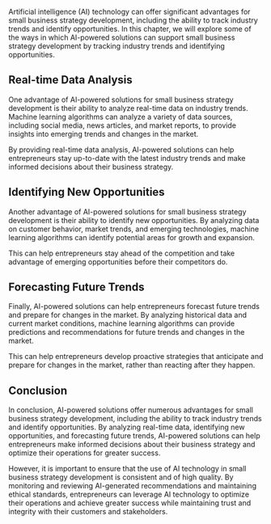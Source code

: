 
Artificial intelligence (AI) technology can offer significant advantages for small business strategy development, including the ability to track industry trends and identify opportunities. In this chapter, we will explore some of the ways in which AI-powered solutions can support small business strategy development by tracking industry trends and identifying opportunities.

Real-time Data Analysis
-----------------------

One advantage of AI-powered solutions for small business strategy development is their ability to analyze real-time data on industry trends. Machine learning algorithms can analyze a variety of data sources, including social media, news articles, and market reports, to provide insights into emerging trends and changes in the market.

By providing real-time data analysis, AI-powered solutions can help entrepreneurs stay up-to-date with the latest industry trends and make informed decisions about their business strategy.

Identifying New Opportunities
-----------------------------

Another advantage of AI-powered solutions for small business strategy development is their ability to identify new opportunities. By analyzing data on customer behavior, market trends, and emerging technologies, machine learning algorithms can identify potential areas for growth and expansion.

This can help entrepreneurs stay ahead of the competition and take advantage of emerging opportunities before their competitors do.

Forecasting Future Trends
-------------------------

Finally, AI-powered solutions can help entrepreneurs forecast future trends and prepare for changes in the market. By analyzing historical data and current market conditions, machine learning algorithms can provide predictions and recommendations for future trends and changes in the market.

This can help entrepreneurs develop proactive strategies that anticipate and prepare for changes in the market, rather than reacting after they happen.

Conclusion
----------

In conclusion, AI-powered solutions offer numerous advantages for small business strategy development, including the ability to track industry trends and identify opportunities. By analyzing real-time data, identifying new opportunities, and forecasting future trends, AI-powered solutions can help entrepreneurs make informed decisions about their business strategy and optimize their operations for greater success.

However, it is important to ensure that the use of AI technology in small business strategy development is consistent and of high quality. By monitoring and reviewing AI-generated recommendations and maintaining ethical standards, entrepreneurs can leverage AI technology to optimize their operations and achieve greater success while maintaining trust and integrity with their customers and stakeholders.
